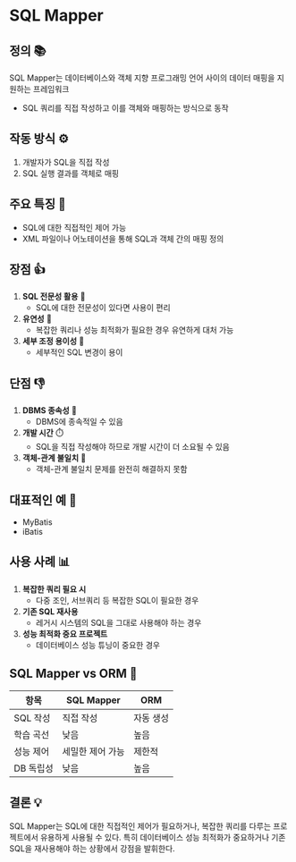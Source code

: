 # SQL Mapper
## 정의 📚

SQL Mapper는 데이터베이스와 객체 지향 프로그래밍 언어 사이의 데이터 매핑을 지원하는 프레임워크

- SQL 쿼리를 직접 작성하고 이를 객체와 매핑하는 방식으로 동작

## 작동 방식 ⚙️

1. 개발자가 SQL을 직접 작성
2. SQL 실행 결과를 객체로 매핑

## 주요 특징 🌟

- SQL에 대한 직접적인 제어 가능
- XML 파일이나 어노테이션을 통해 SQL과 객체 간의 매핑 정의

## 장점 👍

1. **SQL 전문성 활용** 💪
    - SQL에 대한 전문성이 있다면 사용이 편리
2. **유연성** 🔄
    - 복잡한 쿼리나 성능 최적화가 필요한 경우 유연하게 대처 가능
3. **세부 조정 용이성** 🔧
    - 세부적인 SQL 변경이 용이

## 단점 👎

1. **DBMS 종속성** 🔗
    - DBMS에 종속적일 수 있음
2. **개발 시간** ⏱️
    - SQL을 직접 작성해야 하므로 개발 시간이 더 소요될 수 있음
3. **객체-관계 불일치** 🧩
    - 객체-관계 불일치 문제를 완전히 해결하지 못함

## 대표적인 예 🌈

- MyBatis
- iBatis

## 사용 사례 📊

1. **복잡한 쿼리 필요 시**
    - 다중 조인, 서브쿼리 등 복잡한 SQL이 필요한 경우
2. **기존 SQL 재사용**
    - 레거시 시스템의 SQL을 그대로 사용해야 하는 경우
3. **성능 최적화 중요 프로젝트**
    - 데이터베이스 성능 튜닝이 중요한 경우

## SQL Mapper vs ORM 🔄

| 항목 | SQL Mapper | ORM |
| --- | --- | --- |
| SQL 작성 | 직접 작성 | 자동 생성 |
| 학습 곡선 | 낮음 | 높음 |
| 성능 제어 | 세밀한 제어 가능 | 제한적 |
| DB 독립성 | 낮음 | 높음 |

## 결론 💡

SQL Mapper는 SQL에 대한 직접적인 제어가 필요하거나, 복잡한 쿼리를 다루는 프로젝트에서 유용하게 사용될 수 있다. 특히 데이터베이스 성능 최적화가 중요하거나 기존 SQL을 재사용해야 하는 상황에서 강점을 발휘한다.